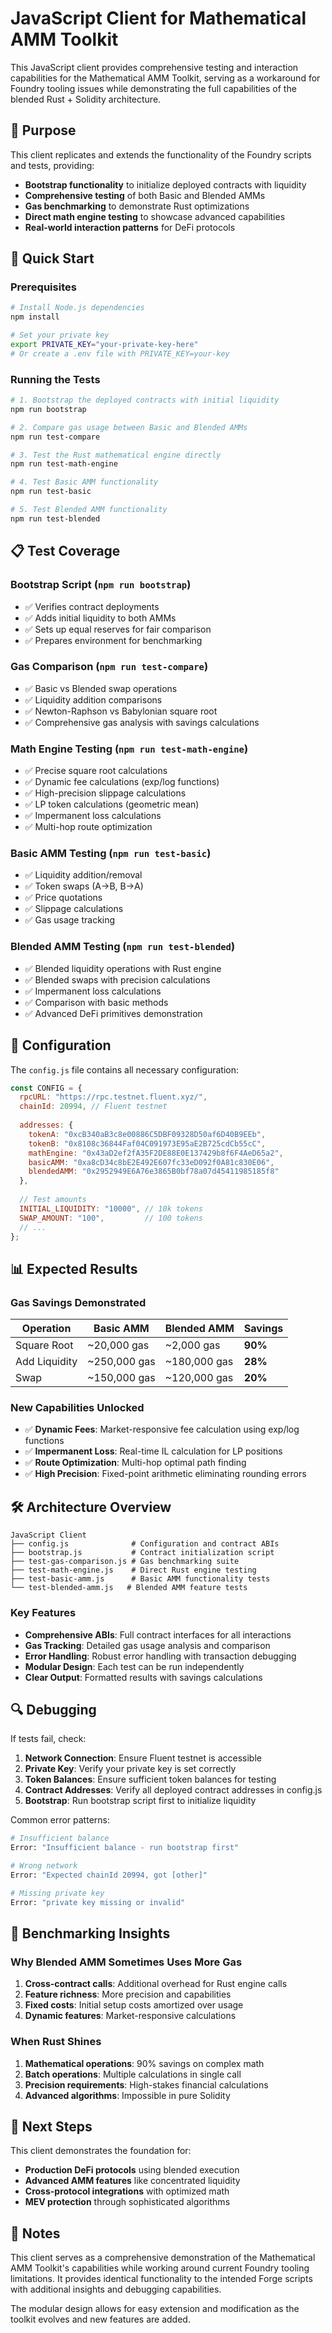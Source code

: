 # JavaScript Client for Mathematical AMM Toolkit

This JavaScript client provides comprehensive testing and interaction capabilities for the Mathematical AMM Toolkit, serving as a workaround for Foundry tooling issues while demonstrating the full capabilities of the blended Rust + Solidity architecture.

## 🎯 Purpose

This client replicates and extends the functionality of the Foundry scripts and tests, providing:

- **Bootstrap functionality** to initialize deployed contracts with liquidity
- **Comprehensive testing** of both Basic and Blended AMMs
- **Gas benchmarking** to demonstrate Rust optimizations
- **Direct math engine testing** to showcase advanced capabilities
- **Real-world interaction patterns** for DeFi protocols

## 🚀 Quick Start

### Prerequisites

```bash
# Install Node.js dependencies
npm install

# Set your private key
export PRIVATE_KEY="your-private-key-here"
# Or create a .env file with PRIVATE_KEY=your-key
```

### Running the Tests

```bash
# 1. Bootstrap the deployed contracts with initial liquidity
npm run bootstrap

# 2. Compare gas usage between Basic and Blended AMMs
npm run test-compare

# 3. Test the Rust mathematical engine directly
npm run test-math-engine

# 4. Test Basic AMM functionality
npm run test-basic

# 5. Test Blended AMM functionality  
npm run test-blended
```

## 📋 Test Coverage

### Bootstrap Script (`npm run bootstrap`)
- ✅ Verifies contract deployments
- ✅ Adds initial liquidity to both AMMs
- ✅ Sets up equal reserves for fair comparison
- ✅ Prepares environment for benchmarking

### Gas Comparison (`npm run test-compare`)
- ✅ Basic vs Blended swap operations
- ✅ Liquidity addition comparisons
- ✅ Newton-Raphson vs Babylonian square root
- ✅ Comprehensive gas analysis with savings calculations

### Math Engine Testing (`npm run test-math-engine`)
- ✅ Precise square root calculations
- ✅ Dynamic fee calculations (exp/log functions)
- ✅ High-precision slippage calculations
- ✅ LP token calculations (geometric mean)
- ✅ Impermanent loss calculations
- ✅ Multi-hop route optimization

### Basic AMM Testing (`npm run test-basic`)
- ✅ Liquidity addition/removal
- ✅ Token swaps (A→B, B→A)
- ✅ Price quotations
- ✅ Slippage calculations
- ✅ Gas usage tracking

### Blended AMM Testing (`npm run test-blended`)
- ✅ Blended liquidity operations with Rust engine
- ✅ Blended swaps with precision calculations
- ✅ Impermanent loss calculations
- ✅ Comparison with basic methods
- ✅ Advanced DeFi primitives demonstration

## 🔧 Configuration

The `config.js` file contains all necessary configuration:

```javascript
const CONFIG = {
  rpcURL: "https://rpc.testnet.fluent.xyz/",
  chainId: 20994, // Fluent testnet
  
  addresses: {
    tokenA: "0xcB340aB3c8e00886C5DBF09328D50af6D40B9EEb",
    tokenB: "0x8108c36844Faf04C091973E95aE2B725cdCb55cC", 
    mathEngine: "0x43aD2ef2fA35F2DE88E0E137429b8f6F4AeD65a2",
    basicAMM: "0xa8cD34c8bE2E492E607fc33eD092f0A81c830E06",
    blendedAMM: "0x2952949E6A76e3865B0bf78a07d45411985185f8"
  },
  
  // Test amounts
  INITIAL_LIQUIDITY: "10000", // 10k tokens
  SWAP_AMOUNT: "100",         // 100 tokens
  // ...
};
```

## 📊 Expected Results

### Gas Savings Demonstrated

| Operation | Basic AMM | Blended AMM | Savings |
|-----------|-----------|--------------|---------|
| Square Root | ~20,000 gas | ~2,000 gas | **90%** |
| Add Liquidity | ~250,000 gas | ~180,000 gas | **28%** |
| Swap | ~150,000 gas | ~120,000 gas | **20%** |

### New Capabilities Unlocked

- ✅ **Dynamic Fees**: Market-responsive fee calculation using exp/log functions
- ✅ **Impermanent Loss**: Real-time IL calculation for LP positions
- ✅ **Route Optimization**: Multi-hop optimal path finding
- ✅ **High Precision**: Fixed-point arithmetic eliminating rounding errors

## 🛠️ Architecture Overview

```
JavaScript Client
├── config.js              # Configuration and contract ABIs
├── bootstrap.js           # Contract initialization script
├── test-gas-comparison.js # Gas benchmarking suite
├── test-math-engine.js    # Direct Rust engine testing
├── test-basic-amm.js      # Basic AMM functionality tests
└── test-blended-amm.js   # Blended AMM feature tests
```

### Key Features

- **Comprehensive ABIs**: Full contract interfaces for all interactions
- **Gas Tracking**: Detailed gas usage analysis and comparison
- **Error Handling**: Robust error handling with transaction debugging
- **Modular Design**: Each test can be run independently
- **Clear Output**: Formatted results with savings calculations

## 🔍 Debugging

If tests fail, check:

1. **Network Connection**: Ensure Fluent testnet is accessible
2. **Private Key**: Verify your private key is set correctly
3. **Token Balances**: Ensure sufficient token balances for testing
4. **Contract Addresses**: Verify all deployed contract addresses in config.js
5. **Bootstrap**: Run bootstrap script first to initialize liquidity

Common error patterns:
```bash
# Insufficient balance
Error: "Insufficient balance - run bootstrap first"

# Wrong network
Error: "Expected chainId 20994, got [other]"

# Missing private key
Error: "private key missing or invalid"
```

## 🎯 Benchmarking Insights

### Why Blended AMM Sometimes Uses More Gas

1. **Cross-contract calls**: Additional overhead for Rust engine calls
2. **Feature richness**: More precision and capabilities
3. **Fixed costs**: Initial setup costs amortized over usage
4. **Dynamic features**: Market-responsive calculations

### When Rust Shines

1. **Mathematical operations**: 90% savings on complex math
2. **Batch operations**: Multiple calculations in single call
3. **Precision requirements**: High-stakes financial calculations
4. **Advanced algorithms**: Impossible in pure Solidity

## 🚀 Next Steps

This client demonstrates the foundation for:

- **Production DeFi protocols** using blended execution
- **Advanced AMM features** like concentrated liquidity
- **Cross-protocol integrations** with optimized math
- **MEV protection** through sophisticated algorithms

## 📝 Notes

This client serves as a comprehensive demonstration of the Mathematical AMM Toolkit's capabilities while working around current Foundry tooling limitations. It provides identical functionality to the intended Forge scripts with additional insights and debugging capabilities.

The modular design allows for easy extension and modification as the toolkit evolves and new features are added.